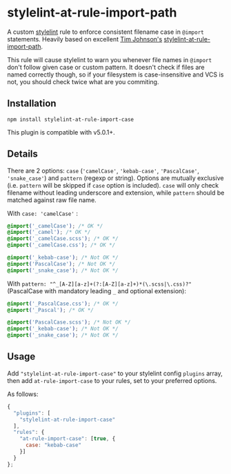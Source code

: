 # stylelint-at-rule-import-path

A custom [stylelint](https://github.com/stylelint/stylelint) rule to enforce consistent filename case in `@import` statements. Heavily based on excellent [Tim Johnson's](https://github.com/timothyneiljohnson) [stylelint-at-rule-import-path](https://github.com/timothyneiljohnson/stylelint-at-rule-import-path).

This rule will cause stylelint to warn you whenever file names in `@import` don't follow given case or custom pattern. It doesn't check if files are named correctly though, so if your filesystem is case-insensitive and VCS is not, you should check twice what are you commiting.

## Installation

```
npm install stylelint-at-rule-import-case
```

This plugin is compatible with v5.0.1+.

## Details

There are 2 options: `case` (`'camelCase'`, `'kebab-case'`, `'PascalCase'`, `'snake_case'`) and `pattern` (regexp or string). Options are mutually exclusive (i.e. `pattern` will be skipped if `case` option is included). `case` will only check filename without leading underscore and extension, while `pattern` should be matched against raw file name.

With `case: 'camelCase'` :
```css
@import('_camelCase'); /* OK */
@import('_camel'); /* OK */
@import('_camelCase.scss'); /* OK */
@import('_camelCase.css'); /* OK */

@import('_kebab-case'); /* Not OK */
@import('PascalCase'); /* Not OK */
@import('_snake_case'); /* Not OK */
```

With `pattern: "^_[A-Z][a-z]+(?:[A-Z][a-z]+)*(\.scss|\.css)?"` (PascalCase with mandatory leading `_` and optional extension):
```css
@import('_PascalCase.css'); /* OK */
@import('_Pascal'); /* OK */

@import('PascalCase.scss'); /* Not OK */
@import('_kebab-case'); /* Not OK */
@import('_snake_case'); /* Not OK */
```


## Usage

Add `"stylelint-at-rule-import-case"` to your stylelint config `plugins` array, then add `at-rule-import-case` to your rules, set to your preferred options.

As follows:

```js
{
  "plugins": [
    "stylelint-at-rule-import-case"
  ],
  "rules": {
    "at-rule-import-case": [true, {
      case: "kebab-case"
    }]
  }
};
```

